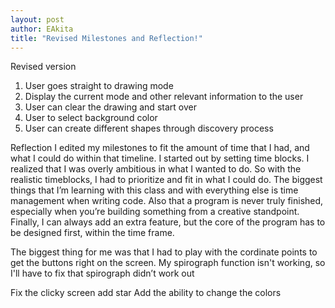 ```yaml
---
layout: post
author: EAkita
title: "Revised Milestones and Reflection!"
---
```



Revised version
1. User goes straight to drawing mode 
2. Display the current mode and other relevant information to the user
3. User can clear the drawing and start over
4. User to select background color
5. User can create different shapes through discovery process

Reflection
I edited my milestones to fit the amount of time that I had, and what I could do within that timeline.
I started out by setting time blocks. I realized that I was overly ambitious in what I wanted to do. 
So with the realistic timeblocks, I had to prioritize and fit in what I could do. 
The biggest things that I’m learning with this class and with everything else is time management when writing code. Also that a program is never truly finished, especially when you’re building something from a creative standpoint. Finally, I can always add an extra feature, but the core of the program has to be designed first, within the time frame. 	

The biggest thing for me was that I had to play with the cordinate points to get the buttons right on the screen. 
My spirograph function isn't working, so I'll have to fix that spirograph didn’t work out 


Fix the clicky screen
add star
Add the ability to change the colors 
